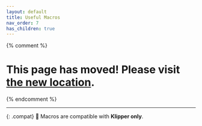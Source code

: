 ```yaml
---
layout: default
title: Useful Macros
nav_order: 7
has_children: true
---
```

{% comment %} 
# This page has moved! Please visit [the new location](https://ellis3dp.com/Print-Tuning-Guide/articles/index_useful_macros.html).
{% endcomment %}

---

{: .compat}
:dizzy: Macros are compatible with **Klipper only**.
